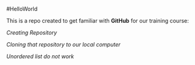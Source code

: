 #HelloWorld

This is a repo created to get familiar with **GitHub** for our training course:

*Creating Repository*

*Cloning that repository to our local computer*

*Unordered list do not work*
